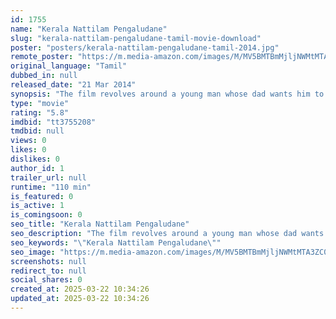 ```yaml
---
id: 1755
name: "Kerala Nattilam Pengaludane"
slug: "kerala-nattilam-pengaludane-tamil-movie-download"
poster: "posters/kerala-nattilam-pengaludane-tamil-2014.jpg"
remote_poster: "https://m.media-amazon.com/images/M/MV5BMTBmMjljNWMtMTA3ZC00YTQ2LWE3NTMtODVmOGRhNWVhMmYxXkEyXkFqcGdeQXVyNTM3MDMyMDQ@._V1_SX300.jpg"
original_language: "Tamil"
dubbed_in: null
released_date: "21 Mar 2014"
synopsis: "The film revolves around a young man whose dad wants him to marry only a girl from Kerala, as he feels they are most beautiful. The young man goes to Kerala for the purpose and what happens there is told in a humorous way."
type: "movie"
rating: "5.8"
imdbid: "tt3755208"
tmdbid: null
views: 0
likes: 0
dislikes: 0
author_id: 1
trailer_url: null
runtime: "110 min"
is_featured: 0
is_active: 1
is_comingsoon: 0
seo_title: "Kerala Nattilam Pengaludane"
seo_description: "The film revolves around a young man whose dad wants him to marry only a girl from Kerala, as he feels they are most beautiful. The young man goes to Kerala for the purpose and what happens there is told in a humorous way."
seo_keywords: "\"Kerala Nattilam Pengaludane\""
seo_image: "https://m.media-amazon.com/images/M/MV5BMTBmMjljNWMtMTA3ZC00YTQ2LWE3NTMtODVmOGRhNWVhMmYxXkEyXkFqcGdeQXVyNTM3MDMyMDQ@._V1_SX300.jpg"
screenshots: null
redirect_to: null
social_shares: 0
created_at: 2025-03-22 10:34:26
updated_at: 2025-03-22 10:34:26
---
```


